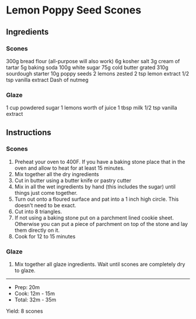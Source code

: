 # Lemon Poppy Seed Scones

## Ingredients

### Scones

300g bread flour (all-purpose will also work)
6g kosher salt
3g cream of tartar
5g baking soda
100g white sugar
75g cold butter grated
310g sourdough starter
10g poppy seeds
2 lemons zested
2 tsp lemon extract
1/2 tsp vanilla extract
Dash of nutmeg

### Glaze

1 cup powdered sugar
1 lemons worth of juice
1 tbsp milk
1/2 tsp vanilla extract

## Instructions

### Scones

1. Preheat your oven to 400F. If you have a baking stone place that in the oven and allow to heat for at least 15 minutes.
1. Mix together all the dry ingredients
1. Cut in butter using a butter knife or pastry cutter
1. Mix in all the wet ingredients by hand (this includes the sugar) until things just come together.
1. Turn out onto a floured surface and pat into a 1 inch high circle. This doesn't need to be exact.
1. Cut into 8 triangles.
1. If not using a baking stone put on a parchment lined cookie sheet. Otherwise you can put a piece of parchment on top of the stone and lay them directly on it.
1. Cook for 12 to 15 minutes

### Glaze

1. Mix together all glaze ingredients. Wait until scones are completely dry to glaze.

---

- Prep: 20m
- Cook: 12m - 15m
- Total: 32m - 35m

Yield: 8 scones

